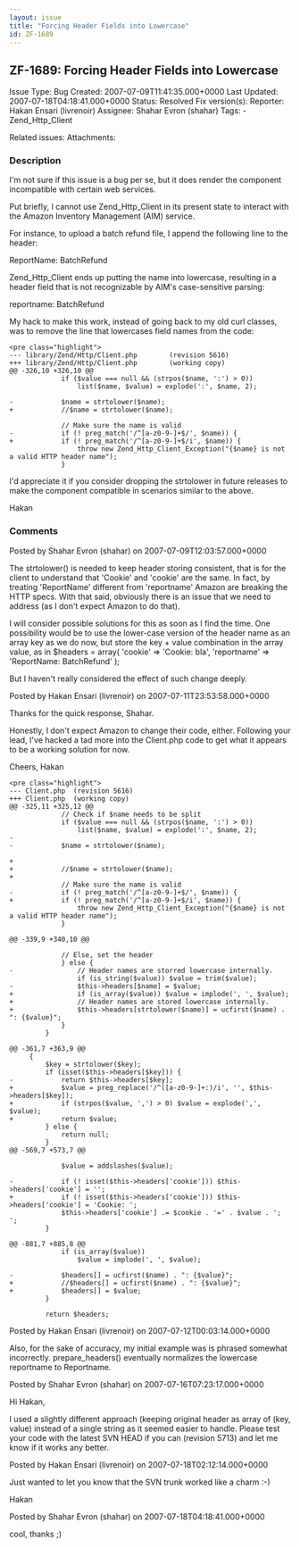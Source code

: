 ```yaml
---
layout: issue
title: "Forcing Header Fields into Lowercase"
id: ZF-1689
---
```


ZF-1689: Forcing Header Fields into Lowercase
---------------------------------------------

 Issue Type: Bug Created: 2007-07-09T11:41:35.000+0000 Last Updated: 2007-07-18T04:18:41.000+0000 Status: Resolved Fix version(s): 
 Reporter:  Hakan Ensari (livrenoir)  Assignee:  Shahar Evron (shahar)  Tags: - Zend\_Http\_Client
 
 Related issues: 
 Attachments: 
### Description

I'm not sure if this issue is a bug per se, but it does render the component incompatible with certain web services.

Put briefly, I cannot use Zend\_Http\_Client in its present state to interact with the Amazon Inventory Management (AIM) service.

For instance, to upload a batch refund file, I append the following line to the header:

ReportName: BatchRefund

Zend\_Http\_Client ends up putting the name into lowercase, resulting in a header field that is not recognizable by AIM's case-sensitive parsing:

reportname: BatchRefund

My hack to make this work, instead of going back to my old curl classes, was to remove the line that lowercases field names from the code:

 
    <pre class="highlight">
    --- library/Zend/Http/Client.php        (revision 5616)
    +++ library/Zend/Http/Client.php        (working copy)
    @@ -326,10 +326,10 @@
                 if ($value === null && (strpos($name, ':') > 0))
                     list($name, $value) = explode(':', $name, 2);
     
    -            $name = strtolower($name);
    +            //$name = strtolower($name);
                 
                 // Make sure the name is valid
    -            if (! preg_match('/^[a-z0-9-]+$/', $name)) {
    +            if (! preg_match('/^[a-z0-9-]+$/i', $name)) {
                     throw new Zend_Http_Client_Exception("{$name} is not a valid HTTP header name");
                 }


I'd appreciate it if you consider dropping the strtolower in future releases to make the component compatible in scenarios similar to the above.

Hakan

 

 

### Comments

Posted by Shahar Evron (shahar) on 2007-07-09T12:03:57.000+0000

The strtolower() is needed to keep header storing consistent, that is for the client to understand that 'Cookie' and 'cookie' are the same. In fact, by treating 'ReportName' different from 'reportname' Amazon are breaking the HTTP specs. With that said, obviously there is an issue that we need to address (as I don't expect Amazon to do that).

I will consider possible solutions for this as soon as I find the time. One possibility would be to use the lower-case version of the header name as an array key as we do now, but store the key + value combination in the array value, as in $headers = array( 'cookie' => 'Cookie: bla', 'reportname' => 'ReportName: BatchRefund' );

But I haven't really considered the effect of such change deeply.

 

 

Posted by Hakan Ensari (livrenoir) on 2007-07-11T23:53:58.000+0000

Thanks for the quick response, Shahar.

Honestly, I don't expect Amazon to change their code, either. Following your lead, I've hacked a tad more into the Client.php code to get what it appears to be a working solution for now.

Cheers, Hakan

 
    <pre class="highlight">
    --- Client.php  (revision 5616)
    +++ Client.php  (working copy)
    @@ -325,11 +325,12 @@
                 // Check if $name needs to be split
                 if ($value === null && (strpos($name, ':') > 0))
                     list($name, $value) = explode(':', $name, 2);
    -
    -            $name = strtolower($name);
                 
    +            
    +            //$name = strtolower($name);
    +            
                 // Make sure the name is valid
    -            if (! preg_match('/^[a-z0-9-]+$/', $name)) {
    +            if (! preg_match('/^[a-z0-9-]+$/i', $name)) {
                     throw new Zend_Http_Client_Exception("{$name} is not a valid HTTP header name");
                 }
     
    @@ -339,9 +340,10 @@
     
                 // Else, set the header
                 } else {
    -                // Header names are storred lowercase internally.
                     if (is_string($value)) $value = trim($value);
    -                $this->headers[$name] = $value;
    +                if (is_array($value)) $value = implode(', ', $value);
    +                // Header names are stored lowercase internally.
    +                $this->headers[strtolower($name)] = ucfirst($name) . ": {$value}";
                 }
             }
     
    @@ -361,7 +363,9 @@
         {
             $key = strtolower($key);
             if (isset($this->headers[$key])) {
    -            return $this->headers[$key];
    +            $value = preg_replace('/^([a-z0-9-]+:)/i', '', $this->headers[$key]);
    +            if (strpos($value, ',') > 0) $value = explode(',', $value);
    +            return $value;
             } else {
                 return null;
             }
    @@ -569,7 +573,7 @@
     
                 $value = addslashes($value);
     
    -            if (! isset($this->headers['cookie'])) $this->headers['cookie'] = '';
    +            if (! isset($this->headers['cookie'])) $this->headers['cookie'] = 'Cookie: ';
                 $this->headers['cookie'] .= $cookie . '=' . $value . '; ';
             }
     
    @@ -881,7 +885,8 @@
                 if (is_array($value))
                     $value = implode(', ', $value);
     
    -            $headers[] = ucfirst($name) . ": {$value}";
    +            //$headers[] = ucfirst($name) . ": {$value}";
    +            $headers[] = $value;
             }
     
             return $headers;


 

 

Posted by Hakan Ensari (livrenoir) on 2007-07-12T00:03:14.000+0000

Also, for the sake of accuracy, my initial example was is phrased somewhat incorrectly. prepare\_headers() eventually normalizes the lowercase reportname to Reportname.

 

 

Posted by Shahar Evron (shahar) on 2007-07-16T07:23:17.000+0000

Hi Hakan,

I used a slightly different approach (keeping original header as array of (key, value) instead of a single string as it seemed easier to handle. Please test your code with the latest SVN HEAD if you can (revision 5713) and let me know if it works any better.

 

 

Posted by Hakan Ensari (livrenoir) on 2007-07-18T02:12:14.000+0000

Just wanted to let you know that the SVN trunk worked like a charm :-)

Hakan

 

 

Posted by Shahar Evron (shahar) on 2007-07-18T04:18:41.000+0000

cool, thanks ;)

 

 